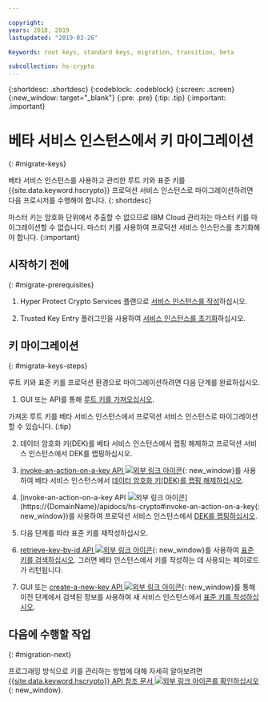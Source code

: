 ```yaml
---

copyright:
years: 2018, 2019
lastupdated: "2019-03-26"

Keywords: root keys, standard keys, migration, transition, beta

subcollection: hs-crypto
---
```


{:shortdesc: .shortdesc}
{:codeblock: .codeblock}
{:screen: .screen}
{:new_window: target="_blank"}
{:pre: .pre}
{:tip: .tip}
{:important: .important}

# 베타 서비스 인스턴스에서 키 마이그레이션
{: #migrate-keys}

베타 서비스 인스턴스를 사용하고 관리한 루트 키와 표준 키를 {{site.data.keyword.hscrypto}} 프로덕션 서비스 인스턴스로 마이그레이션하려면 다음 프로시저를 수행해야 합니다.
{: shortdesc}

마스터 키는 암호화 단위에서 추출할 수 없으므로 IBM Cloud 관리자는 마스터 키를 마이그레이션할 수 없습니다. 마스터 키를 사용하여 프로덕션 서비스 인스턴스를 초기화해야 합니다.
{:important}  

## 시작하기 전에
{: #migrate-prerequisites}

1. Hyper Protect Crypto Services 플랜으로 [서비스 인스턴스를 작성](/docs/services/hs-crypto/provision.html)하십시오.

2. Trusted Key Entry 플러그인을 사용하여 [서비스 인스턴스를 초기화](/docs/services/hs-crypto/initialize_hsm.html)하십시오.

## 키 마이그레이션
{: #migrate-keys-steps}  

루트 키와 표준 키를 프로덕션 환경으로 마이그레이션하려면 다음 단계를 완료하십시오.

1. GUI 또는 API를 통해 [루트 키를 가져오십시오](/docs/services/hs-crypto/import-root-keys.html).

  가져온 루트 키를 베타 서비스 인스턴스에서 프로덕션 서비스 인스턴스로 마이그레이션할 수 있습니다.
  {:tip}

2. 데이터 암호화 키(DEK)를 베타 서비스 인스턴스에서 랩핑 해제하고 프로덕션 서비스 인스턴스에서 DEK를 랩핑하십시오.

  1. [invoke-an-action-on-a-key API ![외부 링크 아이콘](../../icons/launch-glyph.svg "외부 링크 아이콘")](https://{DomainName}/apidocs/hs-crypto#invoke-an-action-on-a-key){: new_window}를 사용하여 베타 서비스 인스턴스에서 [데이터 암호화 키(DEK)를 랩핑 해제하십시오](/docs/services/hs-crypto/unwrap-keys.html).

  2. [invoke-an-action-on-a-key API ![외부 링크 아이콘](../../icons/launch-glyph.svg "외부 링크 아이콘")](https://{DomainName}/apidocs/hs-crypto#invoke-an-action-on-a-key{: new_window})를 사용하여 프로덕션 서비스 인스턴스에서 [DEK를 랩핑하십시오](/docs/services/hs-crypto/wrap-keys.html).

3. 다음 단계를 따라 표준 키를 재작성하십시오.

  1. [retrieve-key-by-id API ![외부 링크 아이콘](../../icons/launch-glyph.svg "외부 링크 아이콘")](https://{DomainName}/apidocs/hs-crypto#retrieve-a-key-by-id){: new_window}를 사용하여 [표준 키를 검색하십시오](/docs/services/hs-crypto?topic=hs-crypto-view-keys#retrieve-key-api). 그러면 베타 인스턴스에서 키를 작성하는 데 사용되는 페이로드가 리턴됩니다.

  2. GUI 또는 [create-a-new-key API ![외부 링크 아이콘](../../icons/launch-glyph.svg "외부 링크 아이콘")](https://{DomainName}/apidocs/hs-crypto#create-a-new-key){: new_window}를 통해 이전 단계에서 검색된 정보를 사용하여 새 서비스 인스턴스에서 [표준 키를 작성하십시오](/docs/services/hs-crypto/create-standard-keys.html).

## 다음에 수행할 작업
{: #migration-next}

프로그래밍 방식으로 키를 관리하는 방법에 대해 자세히 알아보려면 [{{site.data.keyword.hscrypto}} API 참조 문서 ![외부 링크 아이콘](../../icons/launch-glyph.svg "외부 링크 아이콘")를 확인하십시오](https://{DomainName}/apidocs/hs-crypto){: new_window}.
